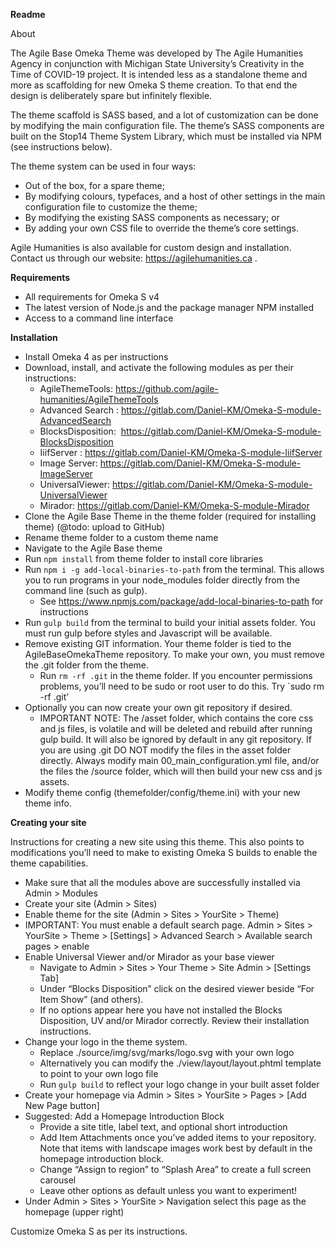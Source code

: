 ﻿**Readme**

About

The Agile Base Omeka Theme was developed by The Agile Humanities Agency in conjunction with Michigan State University’s Creativity in the Time of COVID-19 project. It is intended less as a standalone theme and more as scaffolding for new Omeka S theme creation. To that end the design is deliberately spare but infinitely flexible.

The theme scaffold is SASS based, and a lot of customization can be done by modifying the main configuration file. The theme’s SASS components are built on the Stop14 Theme System Library, which must be installed via NPM (see instructions below). 

The theme system can be used in four ways:

- Out of the box, for a spare theme;
- By modifying colours, typefaces, and a host of other settings in the main configuration file to customize the theme;
- By modifying the existing SASS components as necessary; or
- By adding your own CSS file to override the theme’s core settings.

Agile Humanities is also available for custom design and installation. Contact us through our website: <https://agilehumanities.ca> .

**Requirements**

- All requirements for Omeka S v4
- The latest version of Node.js and the package manager NPM installed
- Access to a command line interface

**Installation**

- Install Omeka 4 as per instructions
- Download, install, and activate the following modules as per their instructions:
  - AgileThemeTools: <https://github.com/agile-humanities/AgileThemeTools>
  - Advanced Search : <https://gitlab.com/Daniel-KM/Omeka-S-module-AdvancedSearch>
  - BlocksDisposition:	 <https://gitlab.com/Daniel-KM/Omeka-S-module-BlocksDisposition>
  - IiifServer : <https://gitlab.com/Daniel-KM/Omeka-S-module-IiifServer>
  - Image Server: <https://gitlab.com/Daniel-KM/Omeka-S-module-ImageServer>
  - UniversalViewer: <https://gitlab.com/Daniel-KM/Omeka-S-module-UniversalViewer>
  - Mirador: <https://gitlab.com/Daniel-KM/Omeka-S-module-Mirador>
- Clone the Agile Base Theme in the theme folder (required for installing theme) (@todo: upload to GitHub)
- Rename theme folder to a custom theme name
- Navigate to the Agile Base theme 
- Run `npm install` from theme folder to install core libraries
- Run `npm i -g add-local-binaries-to-path` from the terminal. This allows you to run programs in your node\_modules folder directly from the command line (such as gulp).
  - See <https://www.npmjs.com/package/add-local-binaries-to-path> for instructions
- Run `gulp build` from the terminal to build your initial assets folder. You must run gulp before styles and Javascript will be available.
- Remove existing GIT information. Your theme folder is tied to the AgileBaseOmekaTheme repository. To make your own, you must remove the .git folder from the theme.
  - Run `rm -rf .git` in the theme folder. If you encounter permissions problems, you’ll need to be sudo or root user to do this. Try `sudo rm -rf .git’
- Optionally you can now create your own git repository if desired. 
  - IMPORTANT NOTE:  The /asset folder, which contains the core css and js files, is volatile and will be deleted and rebuild after running gulp build. It will also be ignored by default in any git repository. If you are using .git DO NOT modify the files in the asset folder directly. Always modify main 00\_main\_configuration.yml file, and/or the files the /source folder, which will then build your new css and js assets.
- Modify theme config (themefolder/config/theme.ini) with your new theme info.


**Creating your site**

Instructions for creating a new site using this theme. This also points to modifications you’ll need to make to existing Omeka S builds to enable the theme capabilities.

- Make sure that all the modules above are successfully installed via Admin > Modules
- Create your site (Admin > Sites)
- Enable theme for the site (Admin > Sites > YourSite > Theme)
- IMPORTANT: You must enable a default search page. Admin > Sites > YourSite > Theme > [Settings] > Advanced Search > Available search pages > enable
- Enable Universal Viewer and/or Mirador as your base viewer
  - Navigate to Admin > Sites > Your Theme > Site Admin > [Settings Tab]
  - Under “Blocks Disposition” click on the desired viewer beside “For Item Show” (and others). 
  - If no options appear here you have not installed the Blocks Disposition, UV and/or Mirador correctly. Review their installation instructions.
- Change your logo in the theme system.
  - Replace ./source/img/svg/marks/logo.svg with your own logo
  - Alternatively you can modify the ./view/layout/layout.phtml template to point to your own logo file
  - Run `gulp build` to reflect your logo change in your built asset folder
- Create your homepage via Admin > Sites > YourSite > Pages > [Add New Page button]
- Suggested: Add a Homepage Introduction Block
  - Provide a site title, label text, and optional short introduction
  - Add Item Attachments once you’ve added items to your repository. Note that items with landscape images work best by default in the homepage introduction block.
  - Change “Assign to region” to “Splash Area” to create a full screen carousel
  - Leave other options as default unless you want to experiment!
- Under Admin > Sites > YourSite > Navigation select this page as the homepage (upper right)

Customize Omeka S as per its instructions. 
